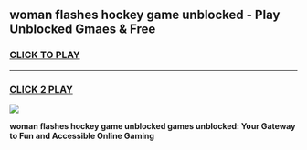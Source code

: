 
## woman flashes hockey game unblocked - Play Unblocked Gmaes & Free
<h3>
<a href="https://premium.freeplayer.one?title=woman_flashes_hockey_game_unblocked&ref=19F">CLICK TO PLAY</a></h3>
<hr>

<h3>
<a href="https://premium.freeplayer.one?title=woman_flashes_hockey_game_unblocked&ref=19F">CLICK 2 PLAY</a>
  
</h3>

<a href="https://premium.freeplayer.one?title=woman_flashes_hockey_game_unblocked&ref=19F/"><img src="https://clearcache.store/games.png"></a>


**woman flashes hockey game unblocked games unblocked: Your Gateway to Fun and Accessible Online Gaming**
